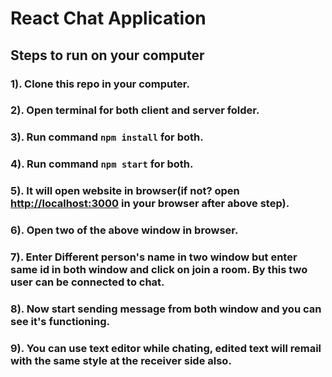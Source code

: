 # React Chat Application

## Steps to run on your computer
### 1). Clone this repo in your computer.

### 2). Open terminal for both client and server folder.

### 3). Run command `npm install` for both.

### 4). Run command `npm start` for both.

### 5). It will open website in browser(if not? open [http://localhost:3000](http://localhost:3000) in your browser after above step).

### 6). Open two of the above window in browser.

### 7). Enter Different person's name in two window but enter same id in both window and click on join a room. By this two user can be connected to chat. 

### 8). Now start sending message from both window and you can see it's functioning.

### 9). You can use text editor while chating, edited text will remail with the same style at the receiver side also.
